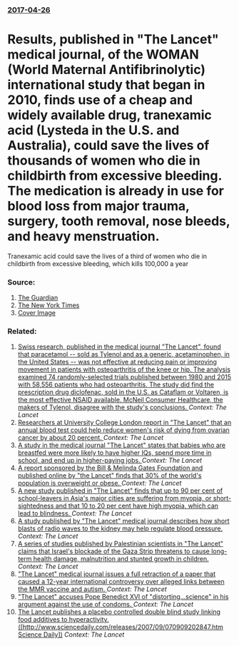 ### [2017-04-26](/news/2017/04/26/index.md)

# Results, published in "The Lancet" medical journal, of the WOMAN (World Maternal Antifibrinolytic) international study that began in 2010, finds use of a cheap and widely available drug, tranexamic acid (Lysteda in the U.S. and Australia), could save the lives of thousands of women who die in childbirth from excessive bleeding. The medication is already in use for blood loss from major trauma, surgery, tooth removal, nose bleeds, and heavy menstruation. 

Tranexamic acid could save the lives of a third of women who die in childbirth from excessive bleeding, which kills 100,000 a year


### Source:

1. [The Guardian](https://www.theguardian.com/science/2017/apr/26/cheap-widely-available-drug-could-stop-thousands-of-mothers-bleeding-to-death-tranexamic-acid#img-1)
2. [The New York Times](https://www.nytimes.com/2017/04/26/health/inexpensive-drug-prevents-deaths-in-new-mothers-study-finds.html)
2. [Cover Image](https://i.guim.co.uk/img/media/e45eacf702a1f2ce3f5adff1ac5e17b0e19e5b56/0_141_5303_3182/master/5303.jpg?w=1200&amp;h=630&amp;q=55&amp;auto=format&amp;usm=12&amp;fit=crop&amp;crop=faces%2Centropy&amp;bm=normal&amp;ba=bottom%2Cleft&amp;blend64=aHR0cHM6Ly91cGxvYWRzLmd1aW0uY28udWsvMjAxNi8wNS8yNS9vdmVybGF5LWxvZ28tMTIwMC05MF9vcHQucG5n&amp;s=3a3d2b1939cbd84057e29dab4dca440f)

### Related:

1. [Swiss research, published in the medical journal "The Lancet", found that paracetamol -- sold as Tylenol and as a generic, acetaminophen, in the United States -- was not effective at reducing pain or improving movement in patients with osteoarthritis of the knee or hip. The analysis examined 74 randomly-selected trials published between 1980 and 2015 with 58,556 patients who had osteoarthritis. The study did find the prescription drug diclofenac, sold in the U.S. as Cataflam or Voltaren, is the most effective NSAID available. McNeil Consumer Healthcare, the makers of Tylenol, disagree with the study's conclusions. ](/news/2016/03/18/swiss-research-published-in-the-medical-journal-the-lancet-found-that-paracetamol-sold-as-tylenol-and-as-a-generic-acetaminophen-in.md) _Context: The Lancet_
2. [Researchers at University College London report in "The Lancet" that an annual blood test could help reduce women's risk of dying from ovarian cancer by about 20 percent. ](/news/2015/12/17/researchers-at-university-college-london-report-in-the-lancet-that-an-annual-blood-test-could-help-reduce-women-s-risk-of-dying-from-ovari.md) _Context: The Lancet_
3. [A study in the medical journal "The Lancet" states that babies who are breastfed were more likely to have higher IQs, spend more time in school, and end up in higher-paying jobs. ](/news/2015/03/18/a-study-in-the-medical-journal-the-lancet-states-that-babies-who-are-breastfed-were-more-likely-to-have-higher-iqs-spend-more-time-in-sch.md) _Context: The Lancet_
4. [A report sponsored by the Bill & Melinda Gates Foundation and published online by "the Lancet" finds that 30% of the world's population is overweight or obese. ](/news/2014/05/29/a-report-sponsored-by-the-bill-melinda-gates-foundation-and-published-online-by-the-lancet-finds-that-30-of-the-world-s-population-is-o.md) _Context: The Lancet_
5. [A new study published in "The Lancet" finds that up to 90 per cent of school-leavers in Asia's major cities are suffering from myopia, or short-sightedness and that 10 to 20 per cent have high myopia, which can lead to blindness. ](/news/2012/05/4/a-new-study-published-in-the-lancet-finds-that-up-to-90-per-cent-of-school-leavers-in-asia-s-major-cities-are-suffering-from-myopia-or-sh.md) _Context: The Lancet_
6. [A study published by "The Lancet" medical journal describes how short blasts of radio waves to the kidney may help regulate blood pressure. ](/news/2010/11/17/a-study-published-by-the-lancet-medical-journal-describes-how-short-blasts-of-radio-waves-to-the-kidney-may-help-regulate-blood-pressure.md) _Context: The Lancet_
7. [A series of studies published by Palestinian scientists in "The Lancet" claims that Israel's blockade of the Gaza Strip threatens to cause long-term health damage, malnutrition and stunted growth in children. ](/news/2010/07/2/a-series-of-studies-published-by-palestinian-scientists-in-the-lancet-claims-that-israel-s-blockade-of-the-gaza-strip-threatens-to-cause-l.md) _Context: The Lancet_
8. ["The Lancet" medical journal issues a full retraction of a paper that caused a 12-year international controversy over alleged links between the MMR vaccine and autism. ](/news/2010/02/2/the-lancet-medical-journal-issues-a-full-retraction-of-a-paper-that-caused-a-12-year-international-controversy-over-alleged-links-between.md) _Context: The Lancet_
9. [ "The Lancet" accuses Pope Benedict XVI of "distorting...science" in his argument against the use of condoms. ](/news/2009/03/27/the-lancet-accuses-pope-benedict-xvi-of-distorting-science-in-his-argument-against-the-use-of-condoms.md) _Context: The Lancet_
10. [ The Lancet publishes a placebo controlled double blind study linking food additives to hyperactivity. ([http://www.sciencedaily.com/releases/2007/09/070909202847.htm Science Daily])](/news/2007/09/9/the-lancet-publishes-a-placebo-controlled-double-blind-study-linking-food-additives-to-hyperactivity-http-www-sciencedaily-com-release.md) _Context: The Lancet_
